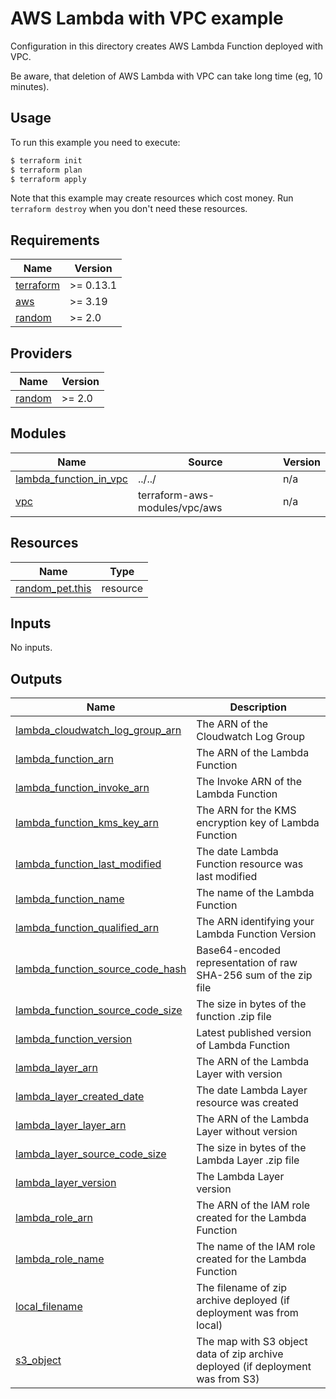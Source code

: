 # AWS Lambda with VPC example

Configuration in this directory creates AWS Lambda Function deployed with VPC.

Be aware, that deletion of AWS Lambda with VPC can take long time (eg, 10 minutes).

## Usage

To run this example you need to execute:

```bash
$ terraform init
$ terraform plan
$ terraform apply
```

Note that this example may create resources which cost money. Run `terraform destroy` when you don't need these resources.

<!-- BEGINNING OF PRE-COMMIT-TERRAFORM DOCS HOOK -->
## Requirements

| Name | Version |
|------|---------|
| <a name="requirement_terraform"></a> [terraform](#requirement\_terraform) | >= 0.13.1 |
| <a name="requirement_aws"></a> [aws](#requirement\_aws) | >= 3.19 |
| <a name="requirement_random"></a> [random](#requirement\_random) | >= 2.0 |

## Providers

| Name | Version |
|------|---------|
| <a name="provider_random"></a> [random](#provider\_random) | >= 2.0 |

## Modules

| Name | Source | Version |
|------|--------|---------|
| <a name="module_lambda_function_in_vpc"></a> [lambda\_function\_in\_vpc](#module\_lambda\_function\_in\_vpc) | ../../ | n/a |
| <a name="module_vpc"></a> [vpc](#module\_vpc) | terraform-aws-modules/vpc/aws | n/a |

## Resources

| Name | Type |
|------|------|
| [random_pet.this](https://registry.terraform.io/providers/hashicorp/random/latest/docs/resources/pet) | resource |

## Inputs

No inputs.

## Outputs

| Name | Description |
|------|-------------|
| <a name="output_lambda_cloudwatch_log_group_arn"></a> [lambda\_cloudwatch\_log\_group\_arn](#output\_lambda\_cloudwatch\_log\_group\_arn) | The ARN of the Cloudwatch Log Group |
| <a name="output_lambda_function_arn"></a> [lambda\_function\_arn](#output\_lambda\_function\_arn) | The ARN of the Lambda Function |
| <a name="output_lambda_function_invoke_arn"></a> [lambda\_function\_invoke\_arn](#output\_lambda\_function\_invoke\_arn) | The Invoke ARN of the Lambda Function |
| <a name="output_lambda_function_kms_key_arn"></a> [lambda\_function\_kms\_key\_arn](#output\_lambda\_function\_kms\_key\_arn) | The ARN for the KMS encryption key of Lambda Function |
| <a name="output_lambda_function_last_modified"></a> [lambda\_function\_last\_modified](#output\_lambda\_function\_last\_modified) | The date Lambda Function resource was last modified |
| <a name="output_lambda_function_name"></a> [lambda\_function\_name](#output\_lambda\_function\_name) | The name of the Lambda Function |
| <a name="output_lambda_function_qualified_arn"></a> [lambda\_function\_qualified\_arn](#output\_lambda\_function\_qualified\_arn) | The ARN identifying your Lambda Function Version |
| <a name="output_lambda_function_source_code_hash"></a> [lambda\_function\_source\_code\_hash](#output\_lambda\_function\_source\_code\_hash) | Base64-encoded representation of raw SHA-256 sum of the zip file |
| <a name="output_lambda_function_source_code_size"></a> [lambda\_function\_source\_code\_size](#output\_lambda\_function\_source\_code\_size) | The size in bytes of the function .zip file |
| <a name="output_lambda_function_version"></a> [lambda\_function\_version](#output\_lambda\_function\_version) | Latest published version of Lambda Function |
| <a name="output_lambda_layer_arn"></a> [lambda\_layer\_arn](#output\_lambda\_layer\_arn) | The ARN of the Lambda Layer with version |
| <a name="output_lambda_layer_created_date"></a> [lambda\_layer\_created\_date](#output\_lambda\_layer\_created\_date) | The date Lambda Layer resource was created |
| <a name="output_lambda_layer_layer_arn"></a> [lambda\_layer\_layer\_arn](#output\_lambda\_layer\_layer\_arn) | The ARN of the Lambda Layer without version |
| <a name="output_lambda_layer_source_code_size"></a> [lambda\_layer\_source\_code\_size](#output\_lambda\_layer\_source\_code\_size) | The size in bytes of the Lambda Layer .zip file |
| <a name="output_lambda_layer_version"></a> [lambda\_layer\_version](#output\_lambda\_layer\_version) | The Lambda Layer version |
| <a name="output_lambda_role_arn"></a> [lambda\_role\_arn](#output\_lambda\_role\_arn) | The ARN of the IAM role created for the Lambda Function |
| <a name="output_lambda_role_name"></a> [lambda\_role\_name](#output\_lambda\_role\_name) | The name of the IAM role created for the Lambda Function |
| <a name="output_local_filename"></a> [local\_filename](#output\_local\_filename) | The filename of zip archive deployed (if deployment was from local) |
| <a name="output_s3_object"></a> [s3\_object](#output\_s3\_object) | The map with S3 object data of zip archive deployed (if deployment was from S3) |
<!-- END OF PRE-COMMIT-TERRAFORM DOCS HOOK -->
